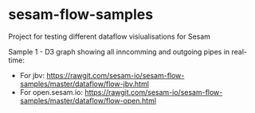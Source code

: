 # sesam-flow-samples
Project for testing different dataflow visiualisations for Sesam

Sample 1 - D3 graph showing all inncomming and outgoing pipes in real-time:
- For jbv: https://rawgit.com/sesam-io/sesam-flow-samples/master/dataflow/flow-jbv.html
- For open.sesam.io: https://rawgit.com/sesam-io/sesam-flow-samples/master/dataflow/flow-open.html
